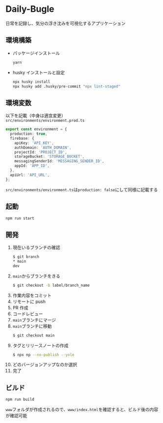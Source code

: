# Daily-Bugle

日常を記録し、気分の浮き沈みを可視化するアプリケーション

## 環境構築

- パッケージインストール
  ```bash
  yarn
  ```
- husky インストールと設定
  ```bash
  npx husky install
  npx husky add .husky/pre-commit "npx lint-staged"
  ```

## 環境変数

以下を記載（中身は適宜変更）  
`src/environments/environment.prod.ts`

```typescript
export const environment = {
  production: true,
  firebase: {
    apiKey: 'API_KEY',
    authDomain: 'AUTH_DOMAIN',
    projectId: 'PROJECT_ID',
    storageBucket: 'STORAGE_BUCKET',
    messagingSenderId: 'MESSAGING_SENDER_ID',
    appId: 'APP_ID',
  },
  apiUrl: 'API_URL',
};
```

`src/environments/environment.ts`は`production: false`にして同様に記載する

## 起動

```zsh
npm run start
```

## 開発

1. 現在いるブランチの確認
   ```bash
   $ git branch
   * main
   dev
   ```
2. `main`からブランチをきる
   ```bash
   $ git checkout -b label/branch_name
   ```
3. 作業内容をコミット
4. リモートに push
5. PR 作成
6. コードレビュー
7. `main`ブランチにマージ
8. `main`ブランチに移動
   ```bash
   $ git checkout main
   ```
9. タグとリリースノートの作成
   ```bash
   $ npx np --no-publish --yolo
   ```
10. どのバージョンアップなのか選択
11. 完了

## ビルド

```bash
npm run build
```

`www`フォルダが作成されるので、`www/index.html`を確認すると、ビルド後の内容が確認可能
